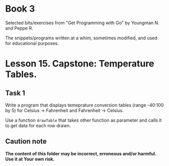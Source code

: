 # Book 3

Selected bits/exercises from "Get Programming with Go" by Youngman N. and Peppe R.

The snippets/programs written at a whim, sometimes modified, and used for educational purposes.

# Lesson 15. Capstone: Temperature Tables.

## Task 1

Write a program that displays temeprature conversion tables (range -40:100 by 5) for Celsius -> Fahrenheit and Fahrenheit -> Celsius.

Use a function `drawTable` that takes other function as parameter and calls it to get data for each row drawn.

## Caution note

**The content of this folder may be incorrect, erroneous and/or harmful. Use it at Your own risk.**
